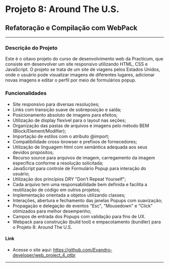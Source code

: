 # Projeto 8: Around The U.S.

## Refatoração e Compilação com WebPack

---

### Descrição do Projeto

Este é o oitavo projeto do curso de desenvolvimento web da Practicum, que consiste em desenvolver um site responsivo utilizando HTML, CSS e JavaScript. O projeto se trata de um site de viagens pelos Estados Unidos, onde o usuário pode visualizar imagens de diferentes lugares, adicionar novas imagens e editar o perfil por meio de formulários popup.

### Funcionalidades

- Site responsivo para diversas resoluções;
- Links com transição suave de sobreposição e saída;
- Posicionamento absoluto de imagens para efeitos;
- Utilização de display flexível para o layout nas seções;
- Organização das pastas de arquivos e imagens pelo método BEM (Block/Element/Modifier);
- Importação de estilos com o atributo @import;
- Compatibilidade cross-browser e prefixos de fornecedores;
- Utilização de linguagem html com semântica adequada aos seus devidos propósitos;
- Recurso source para arquivos de imagem, carregamento da imagem específica conforme a resolução solicitada;
- JavaScript para controle de Formulário Popup para interação do usuário;
- Utilização dos princípios DRY "Don't Repeat Yourself";
- Cada arquivo tem uma responsabilidade bem definida e facilita a reutilização de código em outros projetos;
- Implementação orientada a objetos utilizando classes;
- Interações, abertura e fechamento das janelas Popups com suavização;
- Propagação e delegação de eventos "Esc", "Mousedown" e "Click" otimizados para melhor desempenho;
- Campos de entrada dos Popups com validação para fins de UX.
- Webpack para construção (build tool) e empacotamento (bundler) para o Projeto 8: Around The U.S.

#### Link

- Acesse o site aqui: <https://github.com/Evandro-developer/web_project_4_ptbr>

---
